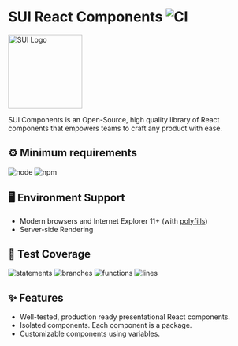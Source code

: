 # SUI React Components ![CI](https://github.com/SUI-Components/sui-components/workflows/CI/badge.svg)

<img src="https://avatars2.githubusercontent.com/u/13288987?s=200&v=4" alt="SUI Logo" width="150">

SUI Components is an Open-Source, high quality library of React components that empowers teams to craft any product with ease.

## ⚙️ Minimum requirements
![node](https://shields.io/badge/node-v16+-lightgray?logo=nodedotjs&logoWidth=20&style=for-the-badge)
![npm](https://shields.io/badge/npm-v7+-lightgrey?logo=npm&logoWidth=20&style=for-the-badge)

## 🖥 Environment Support

- Modern browsers and Internet Explorer 11+ (with [polyfills](https://github.com/SUI-Components/sui/tree/master/packages/sui-polyfills))
- Server-side Rendering

## 🧪 Test Coverage

![statements](https://shields.io/badge/statements-66.37%25-red)
![branches](https://shields.io/badge/branches-49.22%25-550000)
![functions](https://shields.io/badge/functions-49.43%25-550000)
![lines](https://shields.io/badge/lines-68.33%25-red)

## ✨ Features

- Well-tested, production ready presentational React components.
- Isolated components. Each component is a package.
- Customizable components using variables.
